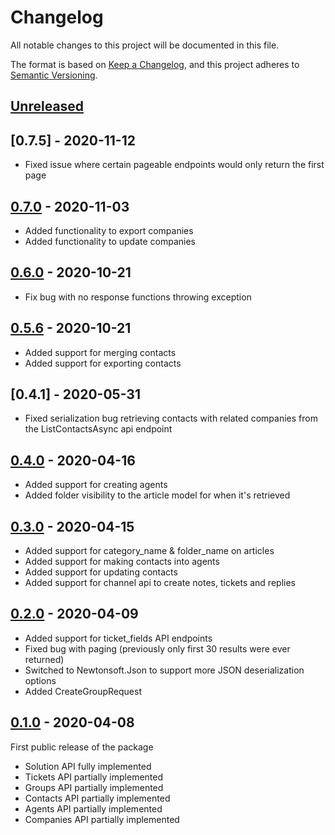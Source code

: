 # Changelog

All notable changes to this project will be documented in this file.

The format is based on [Keep a Changelog](https://keepachangelog.com/en/1.0.0/),
and this project adheres to [Semantic Versioning](https://semver.org/spec/v2.0.0.html).

## [Unreleased]

## [0.7.5] - 2020-11-12

- Fixed issue where certain pageable endpoints would only return the first page

## [0.7.0] - 2020-11-03

- Added functionality to export companies
- Added functionality to update companies

## [0.6.0] - 2020-10-21

- Fix bug with no response functions throwing exception

## [0.5.6] - 2020-10-21

- Added support for merging contacts
- Added support for exporting contacts

## [0.4.1] - 2020-05-31

- Fixed serialization bug retrieving contacts with related companies from the ListContactsAsync api endpoint

## [0.4.0] - 2020-04-16

- Added support for creating agents
- Added folder visibility to the article model for when it's retrieved

## [0.3.0] - 2020-04-15
- Added support for category_name & folder_name on articles
- Added support for making contacts into agents
- Added support for updating contacts
- Added support for channel api to create notes, tickets and replies

## [0.2.0] - 2020-04-09
- Added support for ticket_fields API endpoints
- Fixed bug with paging (previously only first 30 results were ever returned)
- Switched to Newtonsoft.Json to support more JSON deserialization options
- Added CreateGroupRequest

## [0.1.0] - 2020-04-08
First public release of the package
- Solution API fully implemented
- Tickets API partially implemented
- Groups API partially implemented
- Contacts API partially implemented
- Agents API partially implemented
- Companies API partially implemented

[Unreleased]: https://github.com/DaveTCode/freshdeskapidotnet/compare/0.7.0...HEAD
[0.7.0]: https://github.com/DaveTCode/freshdeskapidotnet/releases/tag/0.7.0...0.6.0
[0.6.0]: https://github.com/DaveTCode/freshdeskapidotnet/releases/tag/0.6.0...0.5.6
[0.5.6]: https://github.com/DaveTCode/freshdeskapidotnet/releases/tag/0.5.6...0.4.0
[0.4.0]: https://github.com/DaveTCode/freshdeskapidotnet/releases/tag/0.4.0...0.3.0
[0.3.0]: https://github.com/DaveTCode/freshdeskapidotnet/releases/tag/0.3.0...0.2.0
[0.2.0]: https://github.com/DaveTCode/freshdeskapidotnet/releases/tag/0.2.0...0.1.0
[0.1.0]: https://github.com/DaveTCode/freshdeskapidotnet/releases/tag/0.1.0